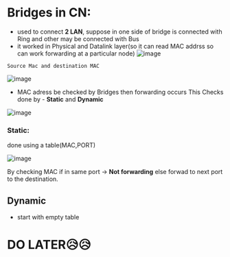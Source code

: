 # Bridges in CN:
- used to connect **2 LAN**, suppose in one side of bridge is connected with Ring and other may be connected with Bus 
- it worked in Physical and Datalink layer(so it can read MAC addrss so can work forwarding at a particular node)
![image](https://user-images.githubusercontent.com/77873383/173211234-7e622ee2-c1e7-4f45-a741-2b1cca12620c.png)

``` Suppose M1 wants to send to M6 so it will be send by a packet containing
Source Mac and destination MAC
```
![image](https://user-images.githubusercontent.com/77873383/173211267-f13ba009-8606-4e99-8b18-b712e5ca0f30.png)

- MAC adress be checked by Bridges then forwarding occurs
This Checks done by - **Static** and **Dynamic**

![image](https://user-images.githubusercontent.com/77873383/173211314-bb87ccaa-373c-4533-ab59-977e190faa3e.png)

### Static:
done using a table(MAC,PORT)

![image](https://user-images.githubusercontent.com/77873383/173211371-3a7d3dda-7c95-4357-94b3-344f9d5c8629.png)

By checking MAC if in same port -> **Not forwarding** else forwad to next port to the destination.



## Dynamic
- start with empty table

# DO LATER😥😥
